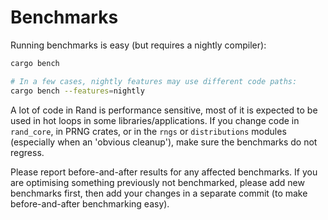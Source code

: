 # Benchmarks

Running benchmarks is easy (but requires a nightly compiler):

```sh
cargo bench

# In a few cases, nightly features may use different code paths:
cargo bench --features=nightly
```

A lot of code in Rand is performance sensitive, most of it is expected to be
used in hot loops in some libraries/applications. If you change code in
`rand_core`, in PRNG crates, or in the `rngs` or `distributions` modules
(especially when an 'obvious cleanup'), make sure the benchmarks do not regress.

Please report before-and-after results for any affected benchmarks. If you are
optimising something previously not benchmarked, please add new benchmarks
first, then add your changes in a separate commit (to make before-and-after
benchmarking easy).
